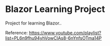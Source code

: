 # Blazor Learning Project

Project for learning Blazor..

Reference:
https://www.youtube.com/playlist?list=PL6n9fhu94yhVowClAs8-6nYnfsOTma14P
